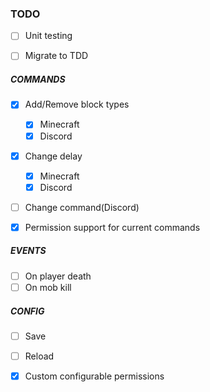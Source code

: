 ### TODO

- [ ] Unit testing

- [ ] Migrate to TDD

##### COMMANDS
- [x] Add/Remove block types
	- [x] Minecraft
	- [x] Discord
		 	
- [x] Change delay
	- [x] Minecraft
	- [x] Discord
	
- [ ] Change command(Discord)


- [x] Permission support for current commands

	
##### EVENTS
- [ ] On player death
- [ ] On mob kill

##### CONFIG
- [ ] Save
- [ ] Reload

- [x] Custom configurable permissions


